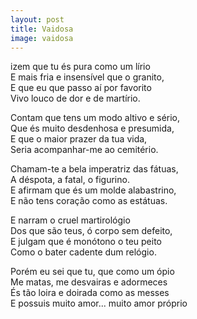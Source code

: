 ```yaml
---
layout: post
title: Vaidosa
image: vaidosa
---
```

<span class="caps" alt="D"></span>izem que tu és pura como um lírio  
E mais fria e insensível que o granito,  
E que eu que passo aí por favorito  
Vivo louco de dor e de martírio.  

Contam que tens um modo altivo e sério,  
Que és muito desdenhosa e presumida,  
E que o maior prazer da tua vida,  
Seria acompanhar-me ao cemitério.  

Chamam-te a bela imperatriz das fátuas,  
A déspota, a fatal, o figurino.  
E afirmam que és um molde alabastrino,  
E não tens coração como as estátuas.  

E narram o cruel martirológio  
Dos que são teus, ó corpo sem defeito,  
E julgam que é monótono o teu peito  
Como o bater cadente dum relógio.  

Porém eu sei que tu, que como um ópio  
Me matas, me desvairas e adormeces  
És tão loira e doirada como as messes  
E possuis muito amor... muito amor próprio  